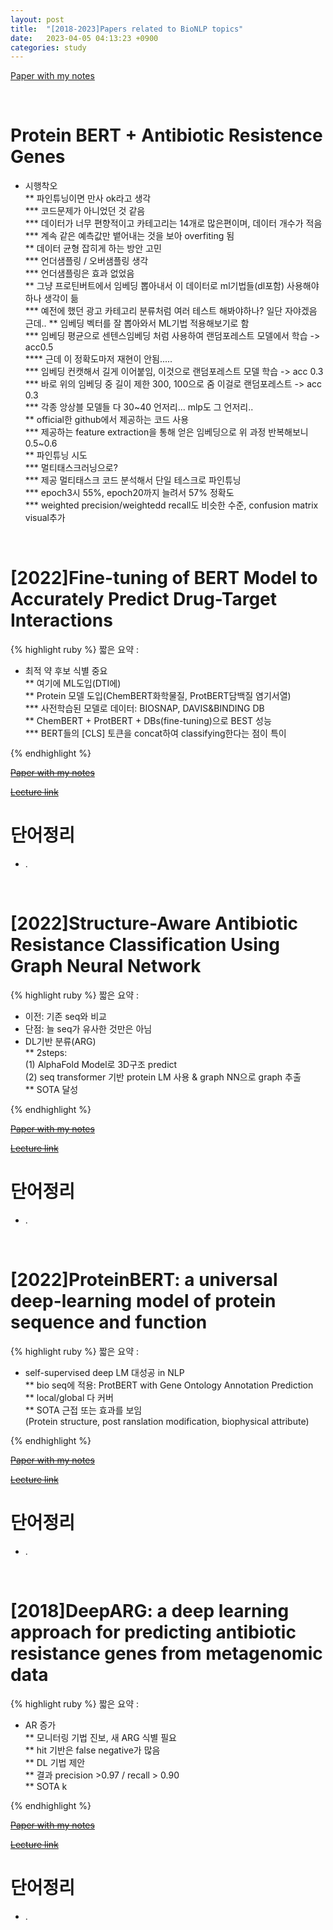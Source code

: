 ```yaml
---
layout: post
title:  "[2018-2023]Papers related to BioNLP topics"
date:   2023-04-05 04:13:23 +0900
categories: study
---
```




[Paper with my notes]()  

<br/>

# Protein BERT + Antibiotic Resistence Genes  
* 시행착오   
** 파인튜닝이면 만사 ok라고 생각  
*** 코드문제가 아니었던 것 같음  
*** 데이터가 너무 편향적이고 카테고리는 14개로 많은편이며, 데이터 개수가 적음  
*** 계속 같은 예측값만 뱉어내는 것을 보아 overfiting 됨  
** 데이터 균형 잡히게 하는 방안 고민  
*** 언더샘플링 / 오버샘플링 생각  
*** 언더샘플링은 효과 없었음  
** 그냥 프로틴버트에서 임베딩 뽑아내서 이 데이터로 ml기법들(dl포함) 사용해야하나 생각이 듦  
*** 예전에 했던 광고 카테고리 분류처럼 여러 테스트 해봐야하나? 일단 자야겠음 근데..
** 임베딩 벡터를 잘 뽑아와서 ML기법 적용해보기로 함  
*** 임베딩 평균으로 센텐스임베딩 처럼 사용하여 랜덤포레스트 모델에서 학습 -> acc0.5  
**** 근데 이 정확도마저 재현이 안됨.....  
*** 임베딩 컨캣해서 길게 이어붙임, 이것으로 랜덤포레스트 모델 학습 -> acc 0.3
*** 바로 위의 임베딩 중 길이 제한 300, 100으로 줌 이걸로 랜덤포레스트 -> acc 0.3  
*** 각종 앙상블 모델들 다 30~40 언저리... mlp도 그 언저리..  
** official한 github에서 제공하는 코드 사용  
*** 제공하는 feature extraction을 통해 얻은 임베딩으로 위 과정 반복해보니 0.5~0.6  
** 파인튜닝 시도  
*** 멀티태스크러닝으로?  
*** 제공 멀티태스크 코드 분석해서 단일 테스크로 파인튜닝  
*** epoch3시 55%, epoch20까지 늘려서 57% 정확도  
*** weighted precision/weightedd recall도 비슷한 수준, confusion matrix visual추가  

<br/>

# [2022]Fine-tuning of BERT Model to Accurately Predict Drug-Target Interactions  


{% highlight ruby %}
짧은 요약 :  

* 최적 약 후보 식별 중요  
** 여기에 ML도입(DTI에)  
** Protein 모델 도입(ChemBERT화학물질, ProtBERT담백질 염기서열)  
*** 사전학습된 모델로 데이터: BIOSNAP, DAVIS&BINDING DB  
** ChemBERT + ProtBERT + DBs(fine-tuning)으로 BEST 성능  
*** BERT들의 [CLS] 토큰을 concat하여 classifying한다는 점이 특이  

{% endhighlight %}


[~~Paper with my notes~~]()  


[~~Lecture link~~]()  


# 단어정리  
* .  

<br/>

# [2022]Structure-Aware Antibiotic Resistance Classification Using Graph Neural Network  

{% highlight ruby %}
짧은 요약 :  

* 이전: 기존 seq와 비교  
* 단점: 늘 seq가 유사한 것만은 아님  
* DL기반 분류(ARG)  
** 2steps:  
(1) AlphaFold Model로 3D구조 predict  
(2) seq transformer 기반 protein LM 사용 & graph NN으로 graph 추출  
** SOTA 달성  


{% endhighlight %}


[~~Paper with my notes~~]()  


[~~Lecture link~~]()  


# 단어정리  
* .  

<br/>


# [2022]ProteinBERT: a universal deep-learning model of protein sequence and function  


{% highlight ruby %}
짧은 요약 :  

* self-supervised deep LM 대성공 in NLP  
** bio seq에 적용: ProtBERT with Gene Ontology Annotation Prediction  
** local/global 다 커버  
** SOTA 근접 또는 효과를 보임  
(Protein structure, post ranslation modification, biophysical attribute)  



{% endhighlight %}


[~~Paper with my notes~~]()  


[~~Lecture link~~]()  


# 단어정리  
* .  

<br/>


   
# [2018]DeepARG: a deep learning approach for predicting antibiotic resistance genes from metagenomic data  


{% highlight ruby %}
짧은 요약 :  

* AR 증가  
** 모니터링 기법 진보, 새 ARG 식별 필요  
** hit 기반은 false negative가 많음  
** DL 기법 제안  
** 결과 precision >0.97 / recall > 0.90  
** SOTA  k 

{% endhighlight %}


[~~Paper with my notes~~]()  


[~~Lecture link~~]()  


# 단어정리  
* .  

<br/>

